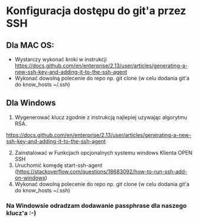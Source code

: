 # Konfiguracja dostępu do git'a przez SSH

## Dla MAC OS:

- Wystarczy wykonać kroki w instrukcji
  https://docs.github.com/en/enterprise/2.13/user/articles/generating-a-new-ssh-key-and-adding-it-to-the-ssh-agent
- Wykonać dowolną polecenie do repo np. git clone (w celu dodania git'a do know_hosts ~/.ssh)

## Dla Windows

1. Wygenerować klucz zgodnie z instrukcją najlepiej uzywając algorytmu RSA.

https://docs.github.com/en/enterprise/2.13/user/articles/generating-a-new-ssh-key-and-adding-it-to-the-ssh-agent

2. Zainstalować w Funkcjach opcjonalnych systemu windows Klienta OPEN SSH
3. Uruchomić komędę start-ssh-agent (https://stackoverflow.com/questions/18683092/how-to-run-ssh-add-on-windows)
4. Wykonać dowolną polecenie do repo np. git clone (w celu dodania git'a do know_hosts ~/.ssh)

### Na Windowsie odradzam dodawanie passphrase dla naszego klucz'a :-)
